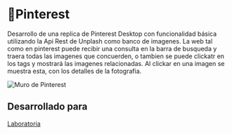#  :gift:Pinterest

Desarrollo de una replica de Pinterest Desktop con funcionalidad básica utilizando la Api Rest de Unplash como banco de imagenes. La web tal como en pinterest puede recibir una consulta en la barra de busqueda y traera todas las imagenes que concuerden, o tambien se puede clickatr en los tags y mostrará las imagenes relacionadas. Al clickar en una imagen se muestra esta, con los detalles de la fotografia.

![Muro de Pinterest](https://user-images.githubusercontent.com/29713378/47372269-d1b1fb00-d6bf-11e8-9adf-741e3e791e77.png)

## Desarrollado para 
[Laboratoria](https://github.com/Laboratoria)
